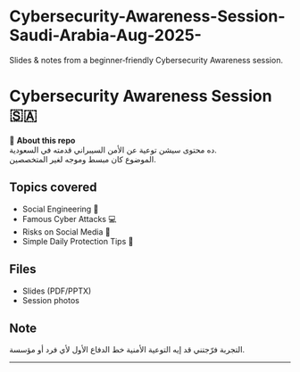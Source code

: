 # Cybersecurity-Awareness-Session-Saudi-Arabia-Aug-2025-
Slides &amp; notes from a beginner‑friendly Cybersecurity Awareness session.

# Cybersecurity Awareness Session 🇸🇦

📌 **About this repo**  
ده محتوى سيشن توعية عن الأمن السيبراني قدمته في السعودية.  
الموضوع كان مبسط وموجه لغير المتخصصين.  

## Topics covered
- Social Engineering 👀  
- Famous Cyber Attacks 💻  
- Risks on Social Media 📱  
- Simple Daily Protection Tips 🔐  

## Files
- Slides (PDF/PPTX)  
- Session photos  

## Note
التجربة فرّجتني قد إيه التوعية الأمنية خط الدفاع الأول لأي فرد أو مؤسسة.  

---
